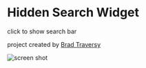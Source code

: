 # Hidden Search Widget
click to show search bar

project created by [Brad Traversy](https://www.udemy.com/course/50-projects-50-days/)


![screen shot](https://github.com/Ashley-King/hidden-search-widget/blob/main/images/final-image.png?raw=true)